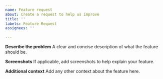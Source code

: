 ```yaml
---
name: Feature request
about: Create a request to help us improve
title: ''
labels: Feature Request
assignees: ''

---
```


**Describe the problem**
A clear and concise description of what the feature should be.

**Screenshots**
If applicable, add screenshots to help explain your feature.

**Additional context**
Add any other context about the feature here.
